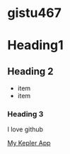 # gistu467

# Heading1

## Heading 2
- item
- item

### Heading 3

I love github

[My Kepler App](https://kepler.gl/demo?mapUrl=https://raw.githubusercontent.com/Tithakorn/gistu467/refs/heads/main/kepler.gl.json)